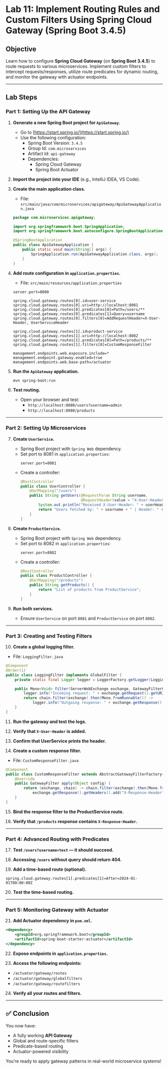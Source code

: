 
# **Lab 11: Implement Routing Rules and Custom Filters Using Spring Cloud Gateway (Spring Boot 3.4.5)**

## **Objective**
Learn how to configure **Spring Cloud Gateway** (on **Spring Boot 3.4.5**) to route requests to various microservices. Implement custom filters to intercept requests/responses, utilize route predicates for dynamic routing, and monitor the gateway with actuator endpoints.

---

## **Lab Steps**

### **Part 1: Setting Up the API Gateway**

1. **Generate a new Spring Boot project for `ApiGateway`.**
   - Go to [https://start.spring.io/](https://start.spring.io/)
   - Use the following configuration:
     - Spring Boot Version: `3.4.5`
     - Group Id: `com.microservices`
     - Artifact Id: `api-gateway`
     - Dependencies:
       - Spring Cloud Gateway
       - Spring Boot Actuator

2. **Import the project into your IDE** (e.g., IntelliJ IDEA, VS Code).

3. **Create the main application class.**
   - File: `src/main/java/com/microservices/apigateway/ApiGatewayApplication.java`
   ```java
   package com.microservices.apigateway;

   import org.springframework.boot.SpringApplication;
   import org.springframework.boot.autoconfigure.SpringBootApplication;

   @SpringBootApplication
   public class ApiGatewayApplication {
       public static void main(String[] args) {
           SpringApplication.run(ApiGatewayApplication.class, args);
       }
   }
   ```

4. **Add route configuration in `application.properties`.**
   - File: `src/main/resources/application.properties`
   ```properties
   server.port=8080

   spring.cloud.gateway.routes[0].id=user-service
   spring.cloud.gateway.routes[0].uri=http://localhost:8081
   spring.cloud.gateway.routes[0].predicates[0]=Path=/users/**
   spring.cloud.gateway.routes[0].predicates[1]=Query=username
   spring.cloud.gateway.routes[0].filters[0]=AddRequestHeader=X-User-Header, UserServiceHeader

   spring.cloud.gateway.routes[1].id=product-service
   spring.cloud.gateway.routes[1].uri=http://localhost:8082
   spring.cloud.gateway.routes[1].predicates[0]=Path=/products/**
   spring.cloud.gateway.routes[1].filters[0]=CustomResponseFilter

   management.endpoints.web.exposure.include=*
   management.endpoint.gateway.enabled=true
   management.endpoints.web.base-path=/actuator
   ```

5. **Run the `ApiGateway` application.**
   ```bash
   mvn spring-boot:run
   ```

6. **Test routing.**
   - Open your browser and test:
     - `http://localhost:8080/users?username=admin`
     - `http://localhost:8080/products`

---

### **Part 2: Setting Up Microservices**

7. **Create `UserService`.**
   - Spring Boot project with `Spring Web` dependency.
   - Set port to 8081 in `application.properties`:
     ```properties
     server.port=8081
     ```
   - Create a controller:
     ```java
     @RestController
     public class UserController {
         @GetMapping("/users")
         public String getUsers(@RequestParam String username,
                                @RequestHeader(value = "X-User-Header", required = false) String userHeader) {
             System.out.println("Received X-User-Header: " + userHeader);
             return "Users fetched by: " + username + " | Header: " + userHeader;
         }
     }
     ```

8. **Create `ProductService`.**
   - Spring Boot project with `Spring Web` dependency.
   - Set port to 8082 in `application.properties`:
     ```properties
     server.port=8082
     ```
   - Create a controller:
     ```java
     @RestController
     public class ProductController {
         @GetMapping("/products")
         public String getProducts() {
             return "List of products from ProductService";
         }
     }
     ```

9. **Run both services.**
   - Ensure `UserService` on port `8081` and `ProductService` on port `8082`.

---

### **Part 3: Creating and Testing Filters**

10. **Create a global logging filter.**
   - File: `LoggingFilter.java`
   ```java
   @Component
   @Order(1)
   public class LoggingFilter implements GlobalFilter {
       private static final Logger logger = LoggerFactory.getLogger(LoggingFilter.class);

       public Mono<Void> filter(ServerWebExchange exchange, GatewayFilterChain chain) {
           logger.info("Incoming request: " + exchange.getRequest().getURI());
           return chain.filter(exchange).then(Mono.fromRunnable(() ->
               logger.info("Outgoing response: " + exchange.getResponse().getStatusCode())));
       }
   }
   ```

11. **Run the gateway and test the logs.**

12. **Verify that `X-User-Header` is added.**

13. **Confirm that UserService prints the header.**

14. **Create a custom response filter.**
   - File: `CustomResponseFilter.java`
   ```java
   @Component
   public class CustomResponseFilter extends AbstractGatewayFilterFactory<Object> {
       @Override
       public GatewayFilter apply(Object config) {
           return (exchange, chain) -> chain.filter(exchange).then(Mono.fromRunnable(() ->
               exchange.getResponse().getHeaders().add("X-Response-Header", "ModifiedResponse")));
       }
   }
   ```

15. **Bind the response filter to the ProductService route.**

16. **Verify that `/products` response contains `X-Response-Header`.**

---

### **Part 4: Advanced Routing with Predicates**

17. **Test `/users?username=test` — it should succeed.**

18. **Accessing `/users` without query should return 404.**

19. **Add a time-based route (optional).**
   ```properties
   spring.cloud.gateway.routes[1].predicates[1]=After=2024-01-01T00:00:00Z
   ```

20. **Test the time-based routing.**

---

### **Part 5: Monitoring Gateway with Actuator**

21. **Add Actuator dependency in `pom.xml`.**
   ```xml
   <dependency>
       <groupId>org.springframework.boot</groupId>
       <artifactId>spring-boot-starter-actuator</artifactId>
   </dependency>
   ```

22. **Expose endpoints in `application.properties`.**

23. **Access the following endpoints:**
   - `/actuator/gateway/routes`
   - `/actuator/gateway/globalfilters`
   - `/actuator/gateway/routefilters`

24. **Verify all your routes and filters.**

---

## ✅ Conclusion

You now have:
- A fully working **API Gateway**
- Global and route-specific filters
- Predicate-based routing
- Actuator-powered visibility

You’re ready to apply gateway patterns in real-world microservice systems!
